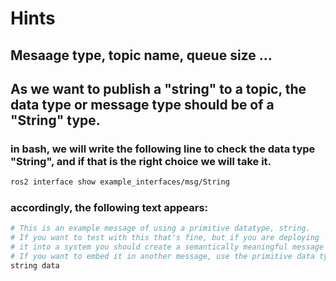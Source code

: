 # Hints
## Mesaage type, topic name, queue size ...
## As we want to publish a "string" to a topic, the data type or message type should be of a "String" type.
### in bash, we will write the following line to check the data type "String", and if that is the right choice we will take it.
```bash
ros2 interface show example_interfaces/msg/String
```
### accordingly, the following text appears:
```bash
# This is an example message of using a primitive datatype, string.
# If you want to test with this that's fine, but if you are deploying
# it into a system you should create a semantically meaningful message type.
# If you want to embed it in another message, use the primitive data type instead.
string data
```


```python

